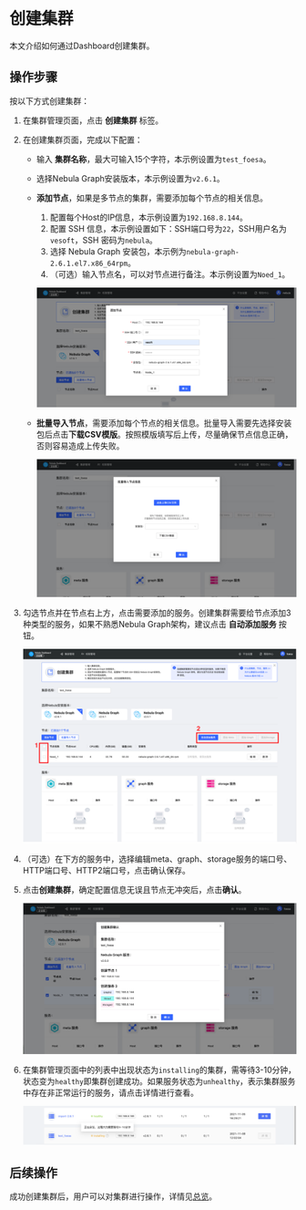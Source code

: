 # 创建集群

本文介绍如何通过Dashboard创建集群。

## 操作步骤

按以下方式创建集群：

1. 在集群管理页面，点击 **创建集群** 标签。
2. 在创建集群页面，完成以下配置：
   - 输入 **集群名称**，最大可输入15个字符，本示例设置为`test_foesa`。
   - 选择Nebula Graph安装版本，本示例设置为`v2.6.1`。
   - **添加节点**，如果是多节点的集群，需要添加每个节点的相关信息。
  
     1. 配置每个Host的IP信息，本示例设置为`192.168.8.144`。
     2. 配置 SSH 信息，本示例设置如下：SSH端口号为`22`，SSH用户名为 `vesoft`，SSH 密码为`nebula`。
     3. 选择 Nebula Graph 安装包，本示例为`nebula-graph-2.6.1.el7.x86_64rpm`。
     4. （可选）输入节点名，可以对节点进行备注。本示例设置为`Noed_1`。

     ![cluster](../figs/ds-021.png)

   - **批量导入节点**，需要添加每个节点的相关信息。批量导入需要先选择安装包后点击**下载CSV模版**。按照模版填写后上传，尽量确保节点信息正确，否则容易造成上传失败。

     ![batch-import](../figs/ds-030.png)

3. 勾选节点并在节点右上方，点击需要添加的服务。创建集群需要给节点添加3种类型的服务，如果不熟悉Nebula Graph架构，建议点击 **自动添加服务** 按钮。

   ![add-service](../figs/ds-029.png)

4. （可选）在下方的服务中，选择编辑meta、graph、storage服务的端口号、HTTP端口号、HTTP2端口号，点击确认保存。

5. 点击**创建集群**，确定配置信息无误且节点无冲突后，点击**确认**。

   ![check](../figs/ds-023.png)

6. 在集群管理页面中的列表中出现状态为`installing`的集群，需等待3-10分钟，状态变为`healthy`即集群创建成功。如果服务状态为`unhealthy`，表示集群服务中存在非正常运行的服务，请点击详情进行查看。

   ![installing](../figs/ds-024.png)

## 后续操作

成功创建集群后，用户可以对集群进行操作，详情见[总览](../4.cluster-operator/1.overview.md)。
